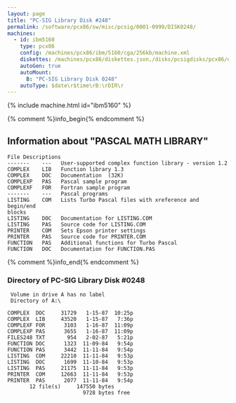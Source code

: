 ```yaml
---
layout: page
title: "PC-SIG Library Disk #248"
permalink: /software/pcx86/sw/misc/pcsig/0001-0999/DISK0248/
machines:
  - id: ibm5160
    type: pcx86
    config: /machines/pcx86/ibm/5160/cga/256kb/machine.xml
    diskettes: /machines/pcx86/diskettes.json,/disks/pcsigdisks/pcx86/diskettes.json
    autoGen: true
    autoMount:
      B: "PC-SIG Library Disk 0248"
    autoType: $date\r$time\rB:\rDIR\r
---
```


{% include machine.html id="ibm5160" %}

{% comment %}info_begin{% endcomment %}

## Information about "PASCAL MATH LIBRARY"

    File Descriptions
    -------    ---   User-supported complex function library - version 1.2
    COMPLEX    LIB   Function library 1.3
    COMPLEX    DOC   Documentation  (32K)
    COMPLEXP   PAS   Pascal sample program
    COMPLEXF   FOR   Fortran sample program
    -------    ---   Pascal programs
    LISTING    COM   Lists Turbo Pascal files with xreference and begin/end
    blocks
    LISTING    DOC   Documentation for LISTING.COM
    LISTING    PAS   Source code for LISTING.COM
    PRINTER    COM   Sets Epson printer settings
    PRINTER    PAS   Source code for PRINTER.COM
    FUNCTION   PAS   Additional functions for Turbo Pascal
    FUNCTION   DOC   Documentation for FUNCTION.PAS
{% comment %}info_end{% endcomment %}


### Directory of PC-SIG Library Disk #0248

     Volume in drive A has no label
     Directory of A:\

    COMPLEX  DOC     31729   1-15-87  10:25p
    COMPLEX  LIB     43520   1-15-87   7:36p
    COMPLEXF FOR      3103   1-16-87  11:09p
    COMPLEXP PAS      3655   1-16-87  11:09p
    FILES248 TXT       954   2-02-87   5:21p
    FUNCTION DOC      1323  11-09-84   9:54p
    FUNCTION PAS      3442  11-11-84   9:54p
    LISTING  COM     22210  11-11-84   9:53p
    LISTING  DOC      1699  11-10-84   9:53p
    LISTING  PAS     21175  11-11-84   9:53p
    PRINTER  COM     12663  11-11-84   9:53p
    PRINTER  PAS      2077  11-11-84   9:54p
           12 file(s)     147550 bytes
                            9728 bytes free
